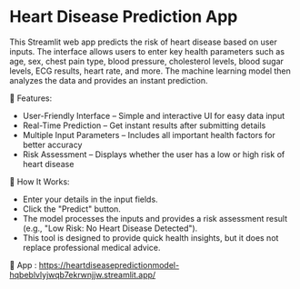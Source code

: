 # Heart Disease Prediction App

This Streamlit web app predicts the risk of heart disease based on user inputs. The interface allows users to enter key health parameters such as age, sex, chest pain type, blood pressure, cholesterol levels, blood sugar levels, ECG results, heart rate, and more. The machine learning model then analyzes the data and provides an instant prediction.

🔹 Features:

* User-Friendly Interface – Simple and interactive UI for easy data input
* Real-Time Prediction – Get instant results after submitting details
* Multiple Input Parameters – Includes all important health factors for better accuracy
* Risk Assessment – Displays whether the user has a low or high risk of heart disease

🔹 How It Works:

* Enter your details in the input fields.
* Click the "Predict" button.
* The model processes the inputs and provides a risk assessment result (e.g., "Low Risk: No Heart Disease Detected").
* This tool is designed to provide quick health insights, but it does not replace professional medical advice.

🔗 App : https://heartdiseasepredictionmodel-hqbeblvlyjwqb7ekrwnjjw.streamlit.app/
